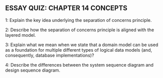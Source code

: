 ## ESSAY QUIZ: CHAPTER 14 CONCEPTS 

1: Explain the key idea underlying the separation of concerns principle.

2: Describe how the separation of concerns principle is aligned with the layered model.

3: Explain what we mean when we state that a domain model can be used as a foundation for multiple different types of logical data models (and, consequently, database implementations)?

4: Describe the differences between the system sequence diagram and design sequence diagram.